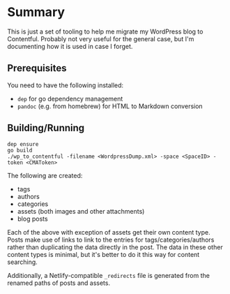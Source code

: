 # Summary

This is just a set of tooling to help me migrate my WordPress blog to
Contentful. Probably not very useful for the general case, but I'm
documenting how it is used in case I forget.

## Prerequisites

You need to have the following installed:
 * `dep` for go dependency management
 * `pandoc` (e.g. from homebrew) for HTML to Markdown conversion

## Building/Running

```
dep ensure
go build
./wp_to_contentful -filename <WordpressDump.xml> -space <SpaceID> -token <CMAToken>
```

The following are created:
 * tags
 * authors
 * categories
 * assets (both images and other attachments)
 * blog posts

Each of the above with exception of assets get their own content type. Posts
make use of links to link to the entries for tags/categories/authors rather
than duplicating the data directly in the post. The data in these other content
types is minimal, but it's better to do it this way for content searching.

Additionally, a Netlify-compatible `_redirects` file is generated from the
renamed paths of posts and assets.
